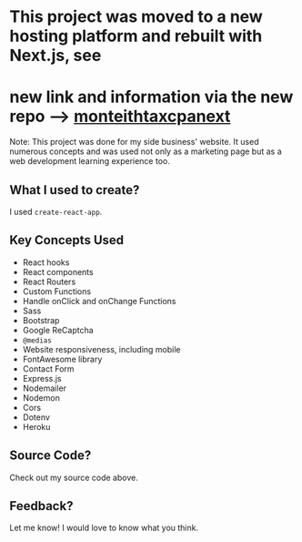 # This project was moved to a new hosting platform and rebuilt with Next.js, see
# new link and information via the new repo --> [monteithtaxcpanext](https://github.com/russelltheprogrammer/monteithtaxcpanext)

Note: This project was done for my side business' website. It used numerous concepts and was used not only as a marketing page but as a web development learning experience too.

## What I used to create?

I used ```create-react-app```.

## Key Concepts Used

+ React hooks
+ React components
+ React Routers
+ Custom Functions
+ Handle onClick and onChange Functions
+ Sass
+ Bootstrap
+ Google ReCaptcha
+ ```@medias```
+ Website responsiveness, including mobile
+ FontAwesome library
+ Contact Form
+ Express.js
+ Nodemailer
+ Nodemon
+ Cors
+ Dotenv
+ Heroku

## Source Code?

Check out my source code above.

## Feedback?

Let me know! I would love to know what you think.